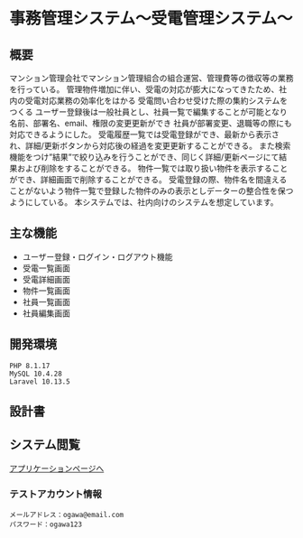 # 事務管理システム～受電管理システム～

## 概要
マンション管理会社でマンション管理組合の組合運営、管理費等の徴収等の業務を行っている。
管理物件増加に伴い、受電の対応が膨大になってきたため、社内の受電対応業務の効率化をはかる
受電問い合わせ受けた際の集約システムをつくる
ユーザー登録後は一般社員とし、社員一覧で編集することが可能となり名前、部署名、email、権限の変更更新ができ
社員が部署変更、退職等の際にも対応できるようにした。
受電履歴一覧では受電登録ができ、最新から表示され、詳細/更新ボタンから対応後の経過を変更更新することができる。
また検索機能をつけ”結果”で絞り込みを行うことができ、同じく詳細/更新ページにて結果および削除をすることができる。
物件一覧では取り扱い物件を表示することができ、詳細画面で削除することができる。
受電登録の際、物件名を間違えることがないよう物件一覧で登録した物件のみの表示としデーターの整合性を保つようにしている。
本システムでは、社内向けのシステムを想定しています。

## 主な機能
- ユーザー登録・ログイン・ログアウト機能
- 受電一覧画面
- 受電詳細画面
- 物件一覧画面
- 社員一覧画面
- 社員編集画面

## 開発環境
~~~
PHP 8.1.17
MySQL 10.4.28
Laravel 10.13.5
~~~
## 設計書


## システム閲覧
[アプリケーションページへ](https://laravelself-50b6b1a42c70.herokuapp.com/login)

### テストアカウント情報
~~~
メールアドレス：ogawa@email.com
パスワード：ogawa123
~~~